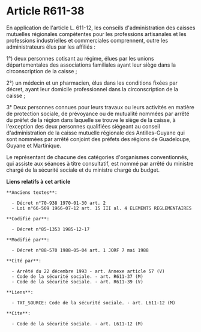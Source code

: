 # Article R611-38

En application de l'article L. 611-12, les conseils d'administration des caisses mutuelles régionales compétentes pour les
professions artisanales et les professions industrielles et commerciales comprennent, outre les administrateurs élus par les
affiliés   : 

1°) deux personnes cotisant au régime, élues par les unions départementales des associations familiales ayant leur siège dans
la circonscription de la caisse ; 

2°) un médecin et un pharmacien, élus dans les conditions fixées par décret, ayant leur domicile professionnel dans la
circonscription de la caisse ; 

3° Deux personnes connues pour leurs travaux ou leurs activités en matière de protection sociale, de prévoyance ou de
mutualité nommées par arrêté du préfet de la région dans laquelle se trouve le siège de la caisse, à l'exception des deux
personnes qualifiées siégeant au conseil d'administration de la caisse mutuelle régionale des Antilles-Guyane qui sont
nommées par arrêté conjoint des préfets des régions de Guadeloupe, Guyane et Martinique. 

Le représentant de chacune des catégories d'organismes conventionnés, qui assiste aux séances à titre consultatif, est nommé
par arrêté du ministre chargé de la sécurité sociale et du ministre chargé du budget.

**Liens relatifs à cet article**

	**Anciens textes**:

	  - Décret n°70-938 1970-01-30 art. 2
	  - Loi n°66-509 1966-07-12 art. 15 III al. 4 ELEMENTS REGLEMENTAIRES

	**Codifié par**:

	  - Décret n°85-1353 1985-12-17

	**Modifié par**:

	  - Décret n°88-570 1988-05-04 art. 1 JORF 7 mai 1988

	**Cité par**:

	  - Arrêté du 22 décembre 1993 - art. Annexe article 57 (V)
	  - Code de la sécurité sociale. - art. R611-37 (M)
	  - Code de la sécurité sociale. - art. R611-39 (V)

	**Liens**:

	  - TXT_SOURCE: Code de la sécurité sociale. - art. L611-12 (M)

	**Cite**:

	  - Code de la sécurité sociale. - art. L611-12 (M)

